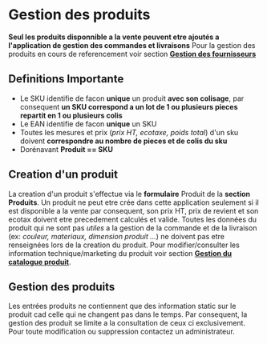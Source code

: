 # Gestion des produits

**Seul les produits disponnible a la vente peuvent etre ajoutés a l'application de gestion des commandes et livraisons**
Pour la gestion des produits en cours de referencement voir section **[Gestion des fournisseurs](/)**

## Definitions Importante

* Le SKU identifie de facon **unique** un produit **avec son colisage**, par consequent **un SKU correspond a un lot de 1 ou plusieurs pieces repartit en 1 ou plusieurs colis**
* Le EAN identifie de facon **unique** un SKU
* Toutes les mesures et prix (*prix HT, ecotaxe, poids total*) d'un sku doivent **correspondre au nombre de pieces et de colis du sku**
* Dorénavant **Produit == SKU**

## Creation d'un produit

La creation d'un produit s'effectue via le **formulaire** Produit de la **section Produits**.
Un produit ne peut etre crée dans cette application seulement si il est disponible a la vente par consequent, son prix HT, prix de revient et son ecotax doivent etre precedement calculés et valide.
Toutes les données du produit qui ne sont pas *utiles* a la gestion de la commande et de la livraison (ex: *couleur, materiaux, dimension produit ...*) ne doivent pas etre renseignées lors de la creation du produit. Pour modifier/consulter les information technique/marketing du produit voir section **[Gestion du catalogue produit](/)**.

## Gestion des produits

Les entrées produits ne contiennent que des information static sur le produit cad celle qui ne changent pas dans le temps.
Par consequent, la gestion des produit se limite a la consultation de ceux ci exclusivement. Pour toute modification ou suppression contactez un administrateur.